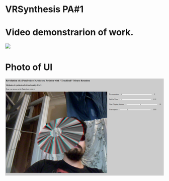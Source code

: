 # VRSynthesis PA#1
# Video demonstrarion of work.

![](https://github.com/ostrovoyy/VRSynthesis/blob/PA1/2023-06-08%2000-05-10%20(1).gif)

# Photo of UI

![](https://github.com/ostrovoyy/VRSynthesis/blob/PA1/image.png)

